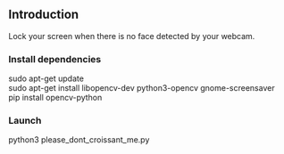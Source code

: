 ## Introduction

Lock your screen when there is no face detected by your webcam.

### Install dependencies

sudo apt-get update <br />
sudo apt-get install libopencv-dev python3-opencv gnome-screensaver <br />
pip install opencv-python

### Launch

python3 please_dont_croissant_me.py